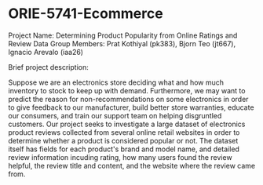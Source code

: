 # ORIE-5741-Ecommerce

Project Name: Determining Product Popularity from Online Ratings and Review Data
Group Members: Prat Kothiyal (pk383), Bjorn Teo (jt667), Ignacio Arevalo (iaa26)

Brief project description:

Suppose we are an electronics store deciding what and how much inventory to stock to keep up with demand. Furthermore, we may want to predict the reason for non-recommendations on some electronics in order to give feedback to our manufacturer, build better store warranties, educate our consumers, and train our support team on helping disgruntled customers. Our project seeks to investigate a large dataset of electronics product reviews collected from several online retail websites in order to determine whether a product is considered popular or not. The dataset itself has fields for each product's brand and model name, and detailed review information incuding rating, how many users found the review helpful, the review title and content, and the website where the review came from.
